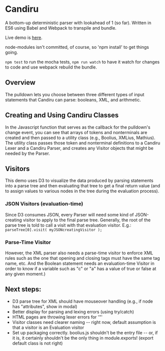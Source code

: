 # Candiru
A bottom-up deterministic parser with lookahead of 1 (so far). Written in ES6 using Babel and Webpack to transpile and bundle.

Live demo is [here](https://pbalogh.github.io/candiru/).

node-modules isn't committed, of course, so 'npm install' to get things going.

```npm test``` to run the mocha tests, ```npm run watch``` to have it watch for changes to code and use webpack rebuild the bundle.

## Overview
The pulldown lets you choose between three different types of input statements that Candiru can parse: booleans, XML, and arithmetic.

## Creating and Using Candiru Classes
In the Javascript function that serves as the callback for the pulldown's change event, you can see that arrays of tokens and nonterminals are created and then passed to a utility class (e.g., Boolius, XMLius, Mathius). The utility class passes those token and nonterminal definitions to a Candiru Lexer and a Candiru Parser, and creates any Visitor objects that might be needed by the Parser. 

## Visitors
This demo uses D3 to visualize the data produced by parsing statements into a parse tree and then evaluating that tree to get a final return value (and to assign values to various nodes in the tree during the evaluation process). 
### JSON Visitors (evaluation-time)
Since D3 consumes JSON, every Parser will need some kind of JSON-creating visitor to apply to the final parse tree. Generally, the root of the parse tree is told to call a visit with that evaluation visitor. E.g.:
```parseTree[0].visit( myJSONcreatingVisitor );```


### Parse-Time Visitor
However, the XML parser also needs a parse-time visitor to enforce XML rules such as the one that opening and closing tags must have the same tag name, etc. And the Boolean statement needs an evaluation-time Visitor in order to know if a variable such as "c" or "a" has a value of true or false at any given moment.)

## Next steps: 
  - D3 parse tree for XML should have mouseover handling (e.g., if node has "attributes", show in modal)
  - Better display for parsing and lexing errors (using try/catch)
  - HTML pages are throwing lexer errors for '"'
  - Visitor classes need clearer naming -- right now, default assumption is that a visitor is an Evaluation visitor
  - Set up packaging correctly. boolius.js shouldn't be the entry file -- or, if it is, it certainly shouldn't be the only thing in module.exports! (export default class is not right)
  
